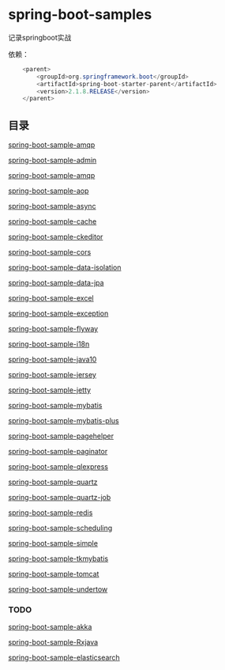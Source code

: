 # spring-boot-samples

记录springboot实战

依赖：

```java
    <parent>
        <groupId>org.springframework.boot</groupId>
        <artifactId>spring-boot-starter-parent</artifactId>
        <version>2.1.8.RELEASE</version>
    </parent>
```

## 目录

[spring-boot-sample-amqp](/spring-boot-sample-amqp/README.md)

[spring-boot-sample-admin](/spring-boot-sample-admin/README.md)

[spring-boot-sample-amqp](/spring-boot-sample-amqp/README.md)

[spring-boot-sample-aop](/spring-boot-sample-aop/README.md)

[spring-boot-sample-async](/spring-boot-sample-async/README.md)

[spring-boot-sample-cache](/spring-boot-sample-cache/README.md)

[spring-boot-sample-ckeditor](/spring-boot-sample-ckeditor/README.md)

[spring-boot-sample-cors](/spring-boot-sample-cors/README.md)

[spring-boot-sample-data-isolation](/spring-boot-sample-data-isolation/README.md)

[spring-boot-sample-data-jpa](/spring-boot-sample-data-jpa/README.md)

[spring-boot-sample-excel](/spring-boot-sample-excel/README.md)

[spring-boot-sample-exception](/spring-boot-sample-exception/README.md)

[spring-boot-sample-flyway](/spring-boot-sample-flyway/README.md)

[spring-boot-sample-i18n](/spring-boot-sample-i18n/README.md)

[spring-boot-sample-java10](/spring-boot-sample-java10/README.md)

[spring-boot-sample-jersey](/spring-boot-sample-jersey/README.md)

[spring-boot-sample-jetty](/spring-boot-sample-jetty/README.md)

[spring-boot-sample-mybatis](/spring-boot-sample-mybatis/README.md)

[spring-boot-sample-mybatis-plus](/spring-boot-sample-mybatis-plus/README.md)

[spring-boot-sample-pagehelper](/spring-boot-sample-pagehelper/README.md)

[spring-boot-sample-paginator](/spring-boot-sample-paginator/README.md)

[spring-boot-sample-qlexpress](/spring-boot-sample-qlexpress/README.md)

[spring-boot-sample-quartz](/spring-boot-sample-quartz/README.md)

[spring-boot-sample-quartz-job](/spring-boot-sample-quartz-job/README.md)

[spring-boot-sample-redis](/spring-boot-sample-redis/README.md)

[spring-boot-sample-scheduling](/spring-boot-sample-scheduling/README.md)

[spring-boot-sample-simple](/spring-boot-sample-simple/README.md)

[spring-boot-sample-tkmybatis](/spring-boot-sample-tkmybatis/README.md)

[spring-boot-sample-tomcat](/spring-boot-sample-tomcat/README.md)

[spring-boot-sample-undertow](/spring-boot-sample-undertow/README.md)

### TODO

[spring-boot-sample-akka](/spring-boot-sample-akka/README.md)

[spring-boot-sample-Rxjava](/spring-boot-sample-Rxjava/README.md)

[spring-boot-sample-elasticsearch](/spring-boot-sample-elasticsearch/README.md)
